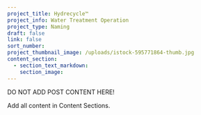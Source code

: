 ```yaml
---
project_title: Hydrecycle™
project_info: Water Treatment Operation
project_type: Naming
draft: false
link: false
sort_number:
project_thumbnail_image: /uploads/istock-595771864-thumb.jpg
content_section:
  - section_text_markdown:
    section_image:
---
```



DO NOT ADD POST CONTENT HERE!

Add all content in Content Sections.
